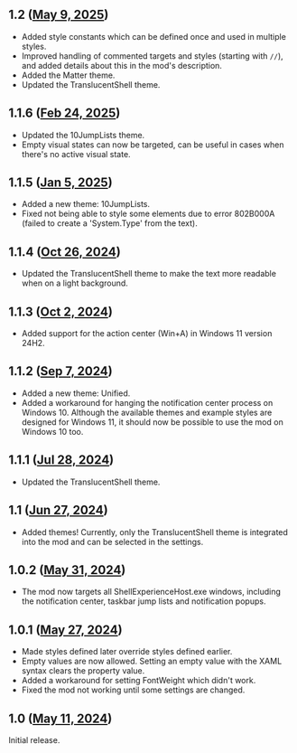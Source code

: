 ## 1.2 ([May 9, 2025](https://github.com/ramensoftware/windhawk-mods/blob/c34430995b5cd76960f30692a94afba87a2f4215/mods/windows-11-notification-center-styler.wh.cpp))

* Added style constants which can be defined once and used in multiple styles.
* Improved handling of commented targets and styles (starting with `//`), and added details about this in the mod's description.
* Added the Matter theme.
* Updated the TranslucentShell theme.

## 1.1.6 ([Feb 24, 2025](https://github.com/ramensoftware/windhawk-mods/blob/e7c61b93d603d644bf3a2263b59f350da851e664/mods/windows-11-notification-center-styler.wh.cpp))

* Updated the 10JumpLists theme.
* Empty visual states can now be targeted, can be useful in cases when there's no active visual state.

## 1.1.5 ([Jan 5, 2025](https://github.com/ramensoftware/windhawk-mods/blob/b0d7a441fde94fac703f55f232efbb0ea674e803/mods/windows-11-notification-center-styler.wh.cpp))

* Added a new theme: 10JumpLists.
* Fixed not being able to style some elements due to error 802B000A (failed to create a 'System.Type' from the text).

## 1.1.4 ([Oct 26, 2024](https://github.com/ramensoftware/windhawk-mods/blob/6f54b0820eb9261a690c18fc396760e82890975b/mods/windows-11-notification-center-styler.wh.cpp))

* Updated the TranslucentShell theme to make the text more readable when on a light background.

## 1.1.3 ([Oct 2, 2024](https://github.com/ramensoftware/windhawk-mods/blob/dd2309b76c8963fe5a2949677725025be7fd0f84/mods/windows-11-notification-center-styler.wh.cpp))

* Added support for the action center (Win+A) in Windows 11 version 24H2.

## 1.1.2 ([Sep 7, 2024](https://github.com/ramensoftware/windhawk-mods/blob/bf5b0746e2cb9d22e109b664ca3a63c430199f18/mods/windows-11-notification-center-styler.wh.cpp))

* Added a new theme: Unified.
* Added a workaround for hanging the notification center process on Windows 10. Although the available themes and example styles are designed for Windows 11, it should now be possible to use the mod on Windows 10 too.

## 1.1.1 ([Jul 28, 2024](https://github.com/ramensoftware/windhawk-mods/blob/931b937d1cfa9782375c939c104de17bf0b5047a/mods/windows-11-notification-center-styler.wh.cpp))

* Updated the TranslucentShell theme.

## 1.1 ([Jun 27, 2024](https://github.com/ramensoftware/windhawk-mods/blob/78d005fa29bcbfaab1f5ea2777f1217468703c9f/mods/windows-11-notification-center-styler.wh.cpp))

* Added themes! Currently, only the TranslucentShell theme is integrated into the mod and can be selected in the settings.

## 1.0.2 ([May 31, 2024](https://github.com/ramensoftware/windhawk-mods/blob/324f683b222562fba882a506476da597fce9fe6f/mods/windows-11-notification-center-styler.wh.cpp))

* The mod now targets all ShellExperienceHost.exe windows, including the notification center, taskbar jump lists and notification popups.

## 1.0.1 ([May 27, 2024](https://github.com/ramensoftware/windhawk-mods/blob/0959f2f57a96dae3785498c063209383ab6b8bdb/mods/windows-11-notification-center-styler.wh.cpp))

* Made styles defined later override styles defined earlier.
* Empty values are now allowed. Setting an empty value with the XAML syntax clears the property value.
* Added a workaround for setting FontWeight which didn't work.
* Fixed the mod not working until some settings are changed.

## 1.0 ([May 11, 2024](https://github.com/ramensoftware/windhawk-mods/blob/3f97fef9c8b453dfee716aab2e50a636f04234fd/mods/windows-11-notification-center-styler.wh.cpp))

Initial release.

